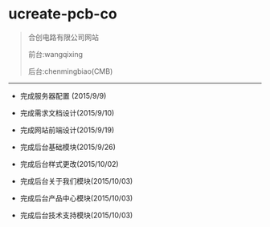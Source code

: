 # ucreate-pcb-co
>合创电路有限公司网站
>
>前台:wangqixing
>
>后台:chenmingbiao(CMB)

---

 - 完成服务器配置  (2015/9/9)
 
 - 完成需求文档设计(2015/9/10)
 
 - 完成网站前端设计(2015/9/19)
 
 - 完成后台基础模块(2015/9/26)
 
 - 完成后台样式更改(2015/10/02)
 
 - 完成后台关于我们模块(2015/10/03)
 
 - 完成后台产品中心模块(2015/10/03)
 
 - 完成后台技术支持模块(2015/10/03)
